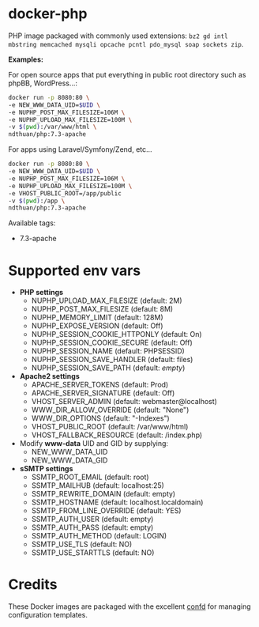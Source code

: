 # docker-php

PHP image packaged with commonly used extensions: `bz2 gd intl mbstring memcached mysqli opcache pcntl pdo_mysql soap sockets zip`.

**Examples:**

For open source apps that put everything in public root directory such as phpBB, WordPress...:
```bash
docker run -p 8080:80 \
-e NEW_WWW_DATA_UID=$UID \
-e NUPHP_POST_MAX_FILESIZE=106M \
-e NUPHP_UPLOAD_MAX_FILESIZE=100M \
-v $(pwd):/var/www/html \
ndthuan/php:7.3-apache
```

For apps using Laravel/Symfony/Zend, etc...
```bash
docker run -p 8080:80 \
-e NEW_WWW_DATA_UID=$UID \
-e NUPHP_POST_MAX_FILESIZE=106M \
-e NUPHP_UPLOAD_MAX_FILESIZE=100M \
-e VHOST_PUBLIC_ROOT=/app/public
-v $(pwd):/app \
ndthuan/php:7.3-apache
```

Available tags:
* 7.3-apache

# Supported env vars

* **PHP settings**
  * NUPHP_UPLOAD_MAX_FILESIZE (default: 2M)
  * NUPHP_POST_MAX_FILESIZE (default: 8M)
  * NUPHP_MEMORY_LIMIT (default: 128M)
  * NUPHP_EXPOSE_VERSION (default: Off)
  * NUPHP_SESSION_COOKIE_HTTPONLY (default: On)
  * NUPHP_SESSION_COOKIE_SECURE (default: Off)
  * NUPHP_SESSION_NAME (default: PHPSESSID)
  * NUPHP_SESSION_SAVE_HANDLER (default: files)
  * NUPHP_SESSION_SAVE_PATH (default: _empty_)
* **Apache2 settings**
  * APACHE_SERVER_TOKENS (default: Prod)
  * APACHE_SERVER_SIGNATURE (default: Off)
  * VHOST_SERVER_ADMIN (default: webmaster@localhost)
  * WWW_DIR_ALLOW_OVERRIDE (default: "None")
  * WWW_DIR_OPTIONS (default: "-Indexes")
  * VHOST_PUBLIC_ROOT (default: /var/www/html)
  * VHOST_FALLBACK_RESOURCE (default: /index.php)
* Modify **www-data** UID and GID by supplying:
  * NEW_WWW_DATA_UID
  * NEW_WWW_DATA_GID
* **sSMTP settings**
  * SSMTP_ROOT_EMAIL (default: root)
  * SSMTP_MAILHUB (default: localhost:25)
  * SSMTP_REWRITE_DOMAIN (default: empty)
  * SSMTP_HOSTNAME (default: localhost.localdomain)
  * SSMTP_FROM_LINE_OVERRIDE (default: YES)
  * SSMTP_AUTH_USER (default: empty)
  * SSMTP_AUTH_PASS (default: empty)
  * SSMTP_AUTH_METHOD (default: LOGIN)
  * SSMTP_USE_TLS (default: NO)
  * SSMTP_USE_STARTTLS (default: NO)

# Credits

These Docker images are packaged with the excellent [confd](https://github.com/kelseyhightower/confd) for managing configuration templates.
